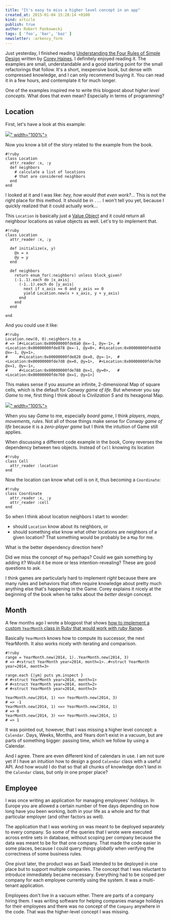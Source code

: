 ```yaml
---
title: "It's easy to miss a higher level concept in an app"
created_at: 2015-01-04 15:28:14 +0100
kind: article
publish: true
author: Robert Pankowecki
tags: [ 'foo', 'bar', 'baz' ]
newsletter: :arkency_form
---
```


Just yesterday, I finished reading [Understanding the Four Rules of Simple Design](https://leanpub.com/4rulesofsimpledesign)
written by [Corey Haines](https://twitter.com/coreyhaines). I definitely
enjoyed reading it. The examples are small, understandable and a good starting point
for the small refactorings that follow. It's a short, inexpensive book, but dense with
compressed knowledge, and I can only recommend buying it. You can read it in a few hours, and contemplate it
for much longer.

One of the examples inspired me to write this blogpost about _higher level
concepts_. What does that even mean? Especially in terms of programming?

<!-- more -->

## Location

First, let's have a look at this example:

<a href="/assets/images/higher-level-concept/four_rules_of_simple_design_page_screenshot.png" rel="lightbox[rules]">
  <img src="<%= src_fit("higher-level-concept/four_rules_of_simple_design_page_screenshot.png") %>" width="100%">
</a>

Now you know a bit of the story related to the example from the book.

```
#!ruby
class Location
  attr_reader :x, :y
  def neighbors
    # calculate a list of locations
    # that are considered neighbors
  end
end
```

I looked at it and I was like: _hey, how would that even work?_...
This is not the right place for this method. It should be in `...` I won't tell
you yet, because I quickly realized that it could actually work...

This `Location` is basically just a [Value Object](http://martinfowler.com/bliki/ValueObject.html) 
and it could return all neighbour locations as value objects as well. Let's try to implement that.

```
#!ruby
class Location
  attr_reader :x, :y

  def initialize(x, y)
    @x = x
    @y = y
  end

  def neighbors
    return enum_for(:neighbors) unless block_given?
    (-1..1).each do |x_axis|
      (-1..1).each do |y_axis|
        next if x_axis == 0 and y_axis == 0
        yield Location.new(x + x_axis, y + y_axis)
      end
    end
  end

end
```

And you could use it like:

```
#!ruby
Location.new(0, 0).neighbors.to_a
# => [#<Location:0x00000000fde8a0 @x=-1, @y=-1>, #<Location:0x00000000fde878 @x=-1, @y=0>, #<Location:0x00000000fde850 @x=-1, @y=1>,
#     #<Location:0x00000000fde828 @x=0, @y=-1>,  #<Location:0x00000000fde7d8 @x=0, @y=1>,  #<Location:0x00000000fde7b0 @x=1, @y=-1>,
#     #<Location:0x00000000fde788 @x=1, @y=0>,   #<Location:0x00000000fde760 @x=1, @y=1>] 
```

This makes sense if you assume an infinite, 2-dimensional Map of square cells, which is the default for 
_Conway game of life_. But whenever you say _Game_ to me, first thing I think
about is _Civilization 5_ and its hexagonal Map.

<a href="/assets/images/higher-level-concept/civ5_map_hexes.jpg" rel="lightbox[civ5]">
  <img src="<%= src_fit("higher-level-concept/civ5_map_hexes.jpg") %>" width="100%">
</a>

When you say _Game_ to me, especially _board game_, I think _players,
maps, movements, rules_. Not all of those things make sense for _Conway game of life_ because
it is a _zero-player game_ but I think the intuition of Game still applies.

When discussing a different code example in the book, Corey reverses
the dependency between two objects. Instead of `Cell` knowing its location

```
#!ruby
class Cell
  attr_reader :location
end
```

Now the location can know what cell is on it, thus becoming a `Coordinate`:

```
#!ruby
class Coordinate
  attr_reader :x, :y
  attr_reader :cell
end
```

So when I think about location neighbors I start to wonder:

* should `Location` know about its neighbors, or
* should something else know what other locations are neighbors of a given location?
That something would be probably be a `Map` for me.

What is the better dependency direction here?

Did we miss the concept of `Map` perhaps? Could we gain something by adding
it? Would it be more or less intention-revealing? These are good questions
to ask.

I think games are particularly hard to implement _right_ because there are many rules
and behaviors that often require knowledge about pretty much anything else that's
happening in the Game. Corey explains it nicely at the beginning of the book when he
talks about the _better design_ concept.

## Month

A few months ago I wrote a blogpost that shows [how to implement a custom `YearMonth`
class in Ruby that would work with ruby Range](/2014/08/using-ruby-range-with-custom-classes/).

Basically `YearMonth` knows how to compute its successor, the next YearMonth. It also works nicely with iterating
and comparison.

```
#!ruby
range = YearMonth.new(2014, 1)..YearMonth.new(2014, 3)
# => #<struct YearMonth year=2014, month=1>..#<struct YearMonth year=2014, month=3>

range.each {|ym| puts ym.inspect }
# #<struct YearMonth year=2014, month=1>
# #<struct YearMonth year=2014, month=2>
# #<struct YearMonth year=2014, month=3>

YearMonth.new(2014, 1) <=> YearMonth.new(2014, 3)
# => -1
YearMonth.new(2014, 1) <=> YearMonth.new(2014, 1)
# => 0
YearMonth.new(2014, 3) <=> YearMonth.new(2014, 1)
# => 1
```

It was pointed out, however, that I was missing a higher level concept: a `Calendar`.
Days, Weeks, Months, and Years don't exist in a vacuum, but are parts of something
bigger: passing time, which we follow by using a Calendar.

And I agree. There are even different kind of calendars in use. I am not sure yet
if I have an intuition how to design a good `Calendar` class with a useful API.
And how would I do that so that all chunks of knowledge don't land in the `Calendar` class,
but only in one proper place?

## Employee

I was once writing an application for managing employees' holidays. In Europe you are allowed
a certain number of free days depending on how long have you been working, both in your life as a 
whole and for that particular employer (and other factors as well).

The application that I was working on was meant to be deployed separately to every company. So some of the queries
that I wrote were executed across entire sets in database, without scoping per company because
the data was meant to be for that one company. That made the code easier in some places, because I could
query things _globally_ when verifying the correctness of some business rules.

One pivot later, the product was an SaaS intended to be deployed in one place but to support
multiple companies. The concept that I was reluctant to introduce immediately became
necessary. Everything had to be scoped per company for each employee currently using the
system. It was a multi-tenant application.

Employees don't live in a vacuum either. There are parts of a company hiring them. I was writing
software for helping companies manage holidays for their employees and there was no concept
of the `Company` anywhere in the code. That was the higher-level concept I was missing.
